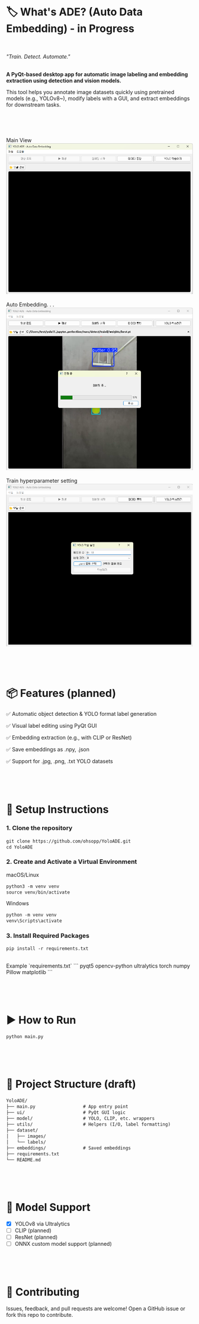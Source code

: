 # 🏷️ What's ADE? (Auto Data Embedding) - in Progress
<br/>

*"Train. Detect. Automate."* <br/><br/>

**A PyQt-based desktop app for automatic image labeling and embedding extraction using detection and vision models.**

This tool helps you annotate image datasets quickly using pretrained models (e.g., YOLOv8~), modify labels with a GUI, and extract embeddings for downstream tasks.

<br/><br/><br/>

Main View <br/>
![Screenshot](./assets/Demo_250612(1).png)  <br/><br/>
Auto Embedding. . . <br/>
![Screenshot](./assets/Demo_250612(2).png)  <br/><br/>
Train hyperparameter setting <br/>
![Screenshot](./assets/Demo_250612(3).png)

<br/><br/><br/>

# 📦 Features (planned)
✅ Automatic object detection & YOLO format label generation

✅ Visual label editing using PyQt GUI

✅ Embedding extraction (e.g., with CLIP or ResNet)

✅ Save embeddings as .npy, .json

✅ Support for .jpg, .png, .txt YOLO datasets

<br/><br/><br/>
# 🔧 Setup Instructions

### 1. Clone the repository
```
git clone https://github.com/ohsopp/YoloADE.git
cd YoloADE
```

### 2. Create and Activate a Virtual Environment
macOS/Linux
```
python3 -m venv venv
source venv/bin/activate
```

Windows
```
python -m venv venv
venv\Scripts\activate
```

### 3. Install Required Packages
```
pip install -r requirements.txt
```

<br/>
Example `requirements.txt`
```
pyqt5
opencv-python
ultralytics
torch
numpy
Pillow
matplotlib
```

<br/><br/><br/>
# ▶️ How to Run
```
python main.py
```

<br/><br/><br/>
# 📁 Project Structure (draft)
```
YoloADE/
├── main.py                  # App entry point
├── ui/                      # PyQt GUI logic
├── model/                   # YOLO, CLIP, etc. wrappers
├── utils/                   # Helpers (I/O, label formatting)
├── dataset/
│   ├── images/
│   └── labels/
├── embeddings/              # Saved embeddings
├── requirements.txt
└── README.md
```

<br/><br/><br/>
# 🧠 Model Support
- [x] YOLOv8 via Ultralytics  
- [ ] CLIP (planned)  
- [ ] ResNet (planned)  
- [ ] ONNX custom model support (planned)

<br/><br/><br/>
# 🙌 Contributing
Issues, feedback, and pull requests are welcome!
Open a GitHub issue or fork this repo to contribute.

<br/><br/>


